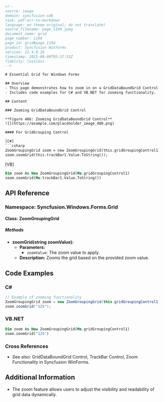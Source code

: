 ```html
<!-- 
source: image
domain: syncfusion-sdk
task: pdf-ocr-to-markdown
language: en (keep original; do not translate)
source_filename: page_1194.jpeg
document_name: grid
page_number: 1194
page_id: grid#page_1194
product: Syncfusion Winforms
version: 11.4.0.26
timestamp: 2025-08-09T05:37:53Z
fidelity: lossless
-->

# Essential Grid for Windows Forms

## Overview
- This page demonstrates how to zoom in on a GridDataBoundGrid Control.
- Includes code examples for C# and VB.NET for zooming functionality.

## Content

### Zooming GridDataBoundGrid Control

**Figure 486: Zooming GridDataBoundGrid Control**  
![](https://example.com/placeholder_image_486.png)

#### For GridGrouping Control

[C#]
```csharp
ZoomGroupingGrid zoom = new ZoomGroupingGrid(this.gridGroupingControl1);
zoom.zoomGrid(this.trackBar1.Value.ToString());
```

[VB]
```vb
Dim zoom As New ZoomGroupingGrid(Me.gridGroupingControl1)
zoom.zoomGrid(Me.trackBar1.Value.ToString())
```

## API Reference

### Namespace: Syncfusion.Windows.Forms.Grid

#### Class: ZoomGroupingGrid

##### Methods
- **zoomGrid(string zoomValue):**
  - **Parameters:**
    - `zoomValue`: The zoom value to apply.
  - **Description:** Zooms the grid based on the provided zoom value.

## Code Examples

### C#
```csharp
// Example of zooming functionality
ZoomGroupingGrid zoom = new ZoomGroupingGrid(this.gridGroupingControl1);
zoom.zoomGrid("125");
```

### VB.NET
```vb
Dim zoom As New ZoomGroupingGrid(Me.gridGroupingControl1)
zoom.zoomGrid("125")
```

### Cross References
- See also: GridDataBoundGrid Control, TrackBar Control, Zoom Functionality in Syncfusion WinForms.

## Additional Information

- The zoom feature allows users to adjust the visibility and readability of grid data dynamically.

<!-- tags: grid, griddataBoundgrid, zooming, trackbar, winforms, syncfusion, 11.4.0.26 keywords: zoomgrid, gridGroupingGrid, C#, VB.NET, trackbar control -->
```